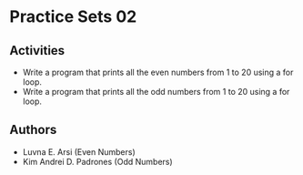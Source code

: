 # Practice Sets 02

## Activities
- Write a program that prints all the even numbers from 1 to 20 using a for loop.
- Write a program that prints all the odd numbers from 1 to 20 using a for loop.

## Authors
- Luvna E. Arsi (Even Numbers)
- Kim Andrei D. Padrones (Odd Numbers)

